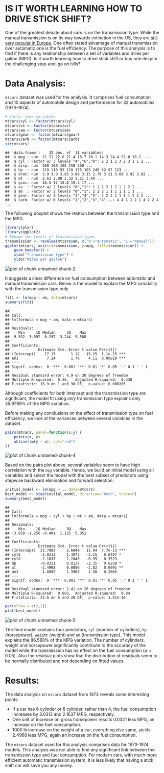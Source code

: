 # IS IT WORTH LEARNING HOW TO DRIVE STICK SHIFT?

One of the greatest debate about cars is on the transmission type. While
the manual transmission is on its way towards extinction in the US, they are
[still very popular in Europe](http://www.dctfacts.com/archive/2008/why-dual-clutch-technology-big-business.aspx).
One often stated advantage of manual
transmission over automatic one is the fuel efficiency. The purpose of
this analysis is to find if there is any relationship between a set of
variables and miles per gallon (MPG). Is it worth learning how to drive
stick shift or buy one despite the challenging stop-and-go on hills?

# Data Analysis:

`mtcars` dataset was used for the analysis. It comprises fuel consumption
and 10 aspects of automobile design and performance for 32 automobiles
(1973-1974).


```r
# factor some variables
mtcars$cyl <- factor(mtcars$cyl)
mtcars$vs <- factor(mtcars$vs)
mtcars$am <- factor(mtcars$am)
mtcars$gear <- factor(mtcars$gear)
mtcars$carb <- factor(mtcars$carb)
str(mtcars)
```

```
## 'data.frame':	32 obs. of  11 variables:
##  $ mpg : num  21 21 22.8 21.4 18.7 18.1 14.3 24.4 22.8 19.2 ...
##  $ cyl : Factor w/ 3 levels "4","6","8": 2 2 1 2 3 2 3 1 1 2 ...
##  $ disp: num  160 160 108 258 360 ...
##  $ hp  : num  110 110 93 110 175 105 245 62 95 123 ...
##  $ drat: num  3.9 3.9 3.85 3.08 3.15 2.76 3.21 3.69 3.92 3.92 ...
##  $ wt  : num  2.62 2.88 2.32 3.21 3.44 ...
##  $ qsec: num  16.5 17 18.6 19.4 17 ...
##  $ vs  : Factor w/ 2 levels "0","1": 1 1 2 2 1 2 1 2 2 2 ...
##  $ am  : Factor w/ 2 levels "0","1": 2 2 2 1 1 1 1 1 1 1 ...
##  $ gear: Factor w/ 3 levels "3","4","5": 2 2 2 1 1 1 1 2 2 2 ...
##  $ carb: Factor w/ 6 levels "1","2","3","4",..: 4 4 1 1 2 1 4 2 2 4 ...
```

The following boxplot shows the relation between the transmission type
and the MPG.


```r
library(plyr)
library(ggplot2)
# Rename the levels of transmission types
transmission <- revalue(mtcars$am, c('0'="automatic", '1'="manual"))
ggplot(mtcars, aes(x=transmission, y=mpg, fill=transmission)) +
    geom_boxplot() +
    xlab("Transmission type") +
    ylab("Miles per gallon")
```

![plot of chunk unnamed-chunk-2](figure/unnamed-chunk-2.png) 

It suggests a clear difference on fuel consumption between automatic
and manual transmission cars. Below is the model to explain the MPG
variability with the transmission type _only_.


```r
fit1 <- lm(mpg ~ am, data=mtcars)
summary(fit1)
```

```
## 
## Call:
## lm(formula = mpg ~ am, data = mtcars)
## 
## Residuals:
##    Min     1Q Median     3Q    Max 
## -9.392 -3.092 -0.297  3.244  9.508 
## 
## Coefficients:
##             Estimate Std. Error t value Pr(>|t|)    
## (Intercept)    17.15       1.12   15.25  1.1e-15 ***
## am1             7.24       1.76    4.11  0.00029 ***
## ---
## Signif. codes:  0 '***' 0.001 '**' 0.01 '*' 0.05 '.' 0.1 ' ' 1
## 
## Residual standard error: 4.9 on 30 degrees of freedom
## Multiple R-squared:  0.36,	Adjusted R-squared:  0.338 
## F-statistic: 16.9 on 1 and 30 DF,  p-value: 0.000285
```

Although coefficients for both intercept and the transmission type are
significant, the model fit using _only_ transmission type explains only
35.9799% of the MPG variation.



Before making any conclusions on the effect of transmission type on fuel
efficiency, we look at the variances between several variables in the dataset.


```r
pairs(mtcars, panel=function(x,y) {
    points(x, y)
    abline(lm(y ~ x), col="red")
})
```

![plot of chunk unnamed-chunk-4](figure/unnamed-chunk-4.png) 

Based on the pairs plot above, several variables seem to have high
correlation with the `mpg` variable. Hence, we build an initial model
using all variables and select the model with the best subset of
predictors using stepwise backward elimination and forward selection.


```r
initial_model <- lm(mpg ~ ., data=mtcars)
best_model <- step(initial_model, direction="both", trace=0)
summary(best_model)
```

```
## 
## Call:
## lm(formula = mpg ~ cyl + hp + wt + am, data = mtcars)
## 
## Residuals:
##    Min     1Q Median     3Q    Max 
## -3.939 -1.256 -0.401  1.125  5.051 
## 
## Coefficients:
##             Estimate Std. Error t value Pr(>|t|)    
## (Intercept)  33.7083     2.6049   12.94  7.7e-13 ***
## cyl6         -3.0313     1.4073   -2.15   0.0407 *  
## cyl8         -2.1637     2.2843   -0.95   0.3523    
## hp           -0.0321     0.0137   -2.35   0.0269 *  
## wt           -2.4968     0.8856   -2.82   0.0091 ** 
## am1           1.8092     1.3963    1.30   0.2065    
## ---
## Signif. codes:  0 '***' 0.001 '**' 0.01 '*' 0.05 '.' 0.1 ' ' 1
## 
## Residual standard error: 2.41 on 26 degrees of freedom
## Multiple R-squared:  0.866,	Adjusted R-squared:  0.84 
## F-statistic: 33.6 on 5 and 26 DF,  p-value: 1.51e-10
```

```r
par(mfrow = c(2,2))
plot(best_model)
```

![plot of chunk unnamed-chunk-5](figure/unnamed-chunk-5.png) 

The final model contains four predictors, `cyl` (number of cylinders),
`hp` (horsepower), `weight` (weight) and `am` (transmission type). This
model explains the 86.588% of the MPG
variation. The number of cylinders, weight and horsepower  significantly
contribute to the accuracy of the model while the transmission has no effect
on the fuel consumption ($\alpha=0.05$). Also the residual plots show that
the distribution of residuals seem to be
normally distributed and not depending on fitted values.

# Results:

The data analysis on `mtcars` dataset from 1973 reveals some interesting
points.

- If a car has 6 cylinder or 8 cylinder, rather than 4, the fuel consumption
increases by 3.0313 and
2.1637 MPG, respectively.
- One unit of increase on gross horsepower results
0.0321 less MPG, an increase on the fuel
consumption.
- 1000 lb increase on the weight of a car, everything else same, yields
2.4968 less MPG, again an increase on the
fuel consumption.

The `mtcars` dataset used for this analysis comprises data for 1973-1974
models. This analysis was not able to find any significant link between the
transmission type and fuel consumption. For modern cars, with much more
efficient automatic transmission system, it is less likely that having
a stick shift car will save you any money.

